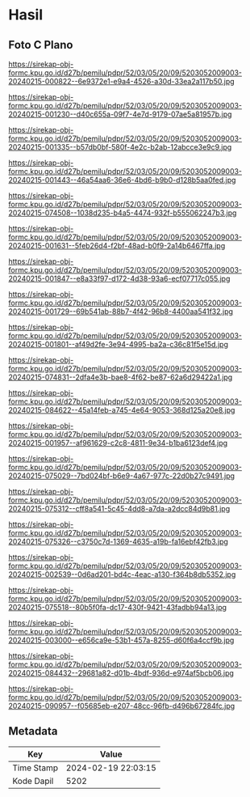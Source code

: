 # Hasil

## Foto C Plano

https://sirekap-obj-formc.kpu.go.id/d27b/pemilu/pdpr/52/03/05/20/09/5203052009003-20240215-000822--6e9372e1-e9a4-4526-a30d-33ea2a117b50.jpg

https://sirekap-obj-formc.kpu.go.id/d27b/pemilu/pdpr/52/03/05/20/09/5203052009003-20240215-001230--d40c655a-09f7-4e7d-9179-07ae5a81957b.jpg

https://sirekap-obj-formc.kpu.go.id/d27b/pemilu/pdpr/52/03/05/20/09/5203052009003-20240215-001335--b57db0bf-580f-4e2c-b2ab-12abcce3e9c9.jpg

https://sirekap-obj-formc.kpu.go.id/d27b/pemilu/pdpr/52/03/05/20/09/5203052009003-20240215-001443--46a54aa6-36e6-4bd6-b9b0-d128b5aa0fed.jpg

https://sirekap-obj-formc.kpu.go.id/d27b/pemilu/pdpr/52/03/05/20/09/5203052009003-20240215-074508--1038d235-b4a5-4474-932f-b555062247b3.jpg

https://sirekap-obj-formc.kpu.go.id/d27b/pemilu/pdpr/52/03/05/20/09/5203052009003-20240215-001631--5feb26d4-f2bf-48ad-b0f9-2a14b6467ffa.jpg

https://sirekap-obj-formc.kpu.go.id/d27b/pemilu/pdpr/52/03/05/20/09/5203052009003-20240215-001847--e8a33f97-d172-4d38-93a6-ecf07717c055.jpg

https://sirekap-obj-formc.kpu.go.id/d27b/pemilu/pdpr/52/03/05/20/09/5203052009003-20240215-001729--69b541ab-88b7-4f42-96b8-4400aa541f32.jpg

https://sirekap-obj-formc.kpu.go.id/d27b/pemilu/pdpr/52/03/05/20/09/5203052009003-20240215-001801--af49d2fe-3e94-4995-ba2a-c36c81f5e15d.jpg

https://sirekap-obj-formc.kpu.go.id/d27b/pemilu/pdpr/52/03/05/20/09/5203052009003-20240215-074831--2dfa4e3b-bae8-4f62-be87-62a6d29422a1.jpg

https://sirekap-obj-formc.kpu.go.id/d27b/pemilu/pdpr/52/03/05/20/09/5203052009003-20240215-084622--45a14feb-a745-4e64-9053-368d125a20e8.jpg

https://sirekap-obj-formc.kpu.go.id/d27b/pemilu/pdpr/52/03/05/20/09/5203052009003-20240215-001957--af961629-c2c8-4811-9e34-b1ba6123def4.jpg

https://sirekap-obj-formc.kpu.go.id/d27b/pemilu/pdpr/52/03/05/20/09/5203052009003-20240215-075029--7bd024bf-b6e9-4a67-977c-22d0b27c9491.jpg

https://sirekap-obj-formc.kpu.go.id/d27b/pemilu/pdpr/52/03/05/20/09/5203052009003-20240215-075312--cff8a541-5c45-4dd8-a7da-a2dcc84d9b81.jpg

https://sirekap-obj-formc.kpu.go.id/d27b/pemilu/pdpr/52/03/05/20/09/5203052009003-20240215-075326--c3750c7d-1369-4635-a19b-fa16ebf42fb3.jpg

https://sirekap-obj-formc.kpu.go.id/d27b/pemilu/pdpr/52/03/05/20/09/5203052009003-20240215-002539--0d6ad201-bd4c-4eac-a130-f364b8db5352.jpg

https://sirekap-obj-formc.kpu.go.id/d27b/pemilu/pdpr/52/03/05/20/09/5203052009003-20240215-075518--80b5f0fa-dc17-430f-9421-43fadbb94a13.jpg

https://sirekap-obj-formc.kpu.go.id/d27b/pemilu/pdpr/52/03/05/20/09/5203052009003-20240215-003000--e656ca9e-53b1-457a-8255-d60f6a4ccf9b.jpg

https://sirekap-obj-formc.kpu.go.id/d27b/pemilu/pdpr/52/03/05/20/09/5203052009003-20240215-084432--29681a82-d01b-4bdf-936d-e974af5bcb06.jpg

https://sirekap-obj-formc.kpu.go.id/d27b/pemilu/pdpr/52/03/05/20/09/5203052009003-20240215-090957--f05685eb-e207-48cc-96fb-d496b67284fc.jpg


## Metadata

| Key        | Value               |
| ---------- | ------------------- |
| Time Stamp | 2024-02-19 22:03:15 |
| Kode Dapil | 5202                |



